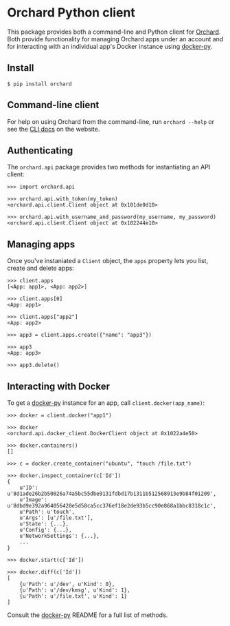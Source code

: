 Orchard Python client
=====================

This package provides both a command-line and Python client for [Orchard]. Both provide functionality for managing Orchard apps under an account and for interacting with an individual app's Docker instance using [docker-py].

Install
-------

    $ pip install orchard

Command-line client
-------------------

For help on using Orchard from the command-line, run `orchard --help` or see the [CLI docs] on the website.

Authenticating
--------------

The `orchard.api` package provides two methods for instantiating an API client:

    >>> import orchard.api

    >>> orchard.api.with_token(my_token)
    <orchard.api.client.Client object at 0x101de0d10>

    >>> orchard.api.with_username_and_password(my_username, my_password)
    <orchard.api.client.Client object at 0x102244e10>

Managing apps
-------------

Once you've instaniated a `Client` object, the `apps` property lets you list, create and delete apps:

    >>> client.apps
    [<App: app1>, <App: app2>]

    >>> client.apps[0]
    <App: app1>

    >>> client.apps["app2"]
    <App: app2>

    >>> app3 = client.apps.create({"name": "app3"})

    >>> app3
    <App: app3>

    >>> app3.delete()

Interacting with Docker
-----------------------

To get a [docker-py] instance for an app, call `client.docker(app_name)`:

    >>> docker = client.docker("app1")

    >>> docker
    <orchard.api.docker_client.DockerClient object at 0x1022a4e50>

    >>> docker.containers()
    []

    >>> c = docker.create_container("ubuntu", "touch /file.txt")

    >>> docker.inspect_container(c['Id'])
    {
        u'ID': u'8d1ade26b2b50026a74a5bc55dbe9131fdbd17b1311b512568913e9b84f01209',
        u'Image': u'8dbd9e392a964056420e5d58ca5cc376ef18e2de93b5cc90e868a1bbc8318c1c',
        u'Path': u'touch',
        u'Args': [u'/file.txt'],
        u'State': {...},
        u'Config': {...},
        u'NetworkSettings': {...},
        ...
    }

    >>> docker.start(c['Id'])

    >>> docker.diff(c['Id'])
    [
        {u'Path': u'/dev', u'Kind': 0},
        {u'Path': u'/dev/kmsg', u'Kind': 1},
        {u'Path': u'/file.txt', u'Kind': 1}
    ]

Consult the [docker-py] README for a full list of methods.

[Orchard]: https://orchardup.com
[docker-py]: https://github.com/dotcloud/docker-py
[CLI docs]: https://orchardup.com/docs/cli

